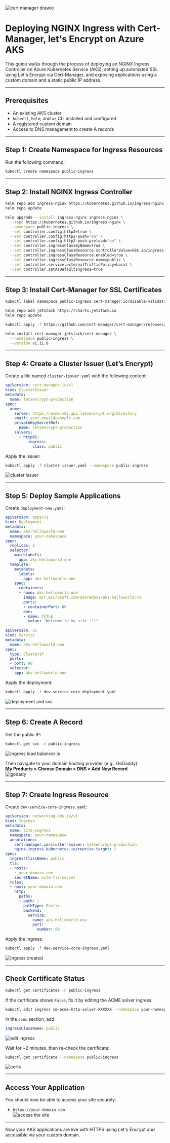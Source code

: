 ![cert manager drawio](https://github.com/user-attachments/assets/34d53da0-570b-47ef-a8e3-207d6f51c395)

# Deploying NGINX Ingress with Cert-Manager, let's Encrypt on Azure AKS

This guide walks through the process of deploying an NGINX Ingress Controller on Azure Kubernetes Service (AKS), setting up automated SSL using Let's Encrypt via Cert-Manager, and exposing applications using a custom domain and a static public IP address.  


---

## Prerequisites

- An existing AKS cluster  
- `kubectl`, `helm`, and `az` CLI installed and configured  
- A registered custom domain  
- Access to DNS management to create A records  

---

## Step 1: Create Namespace for Ingress Resources

Run the following command:

```bash
kubectl create namespace public-ingress
```

---

## Step 2: Install NGINX Ingress Controller

```bash
helm repo add ingress-nginx https://kubernetes.github.io/ingress-nginx
helm repo update

helm upgrade --install ingress-nginx ingress-nginx \
  --repo https://kubernetes.github.io/ingress-nginx \
  --namespace public-ingress \
  --set controller.config.http2=true \
  --set controller.config.http2-push="on" \
  --set controller.config.http2-push-preload="on" \
  --set controller.ingressClassByName=true \
  --set controller.ingressClassResource.controllerValue=k8s.io/ingress-nginx \
  --set controller.ingressClassResource.enabled=true \
  --set controller.ingressClassResource.name=public \
  --set controller.service.externalTrafficPolicy=Local \
  --set controller.setAsDefaultIngress=true
```

---

## Step 3: Install Cert-Manager for SSL Certificates

```bash
kubectl label namespace public-ingress cert-manager.io/disable-validation=true

helm repo add jetstack https://charts.jetstack.io
helm repo update

kubectl apply -f https://github.com/cert-manager/cert-manager/releases/download/v1.11.0/cert-manager.crds.yaml

helm install cert-manager jetstack/cert-manager \
  --namespace public-ingress \
  --version v1.11.0
```
---

## Step 4: Create a Cluster Issuer (Let’s Encrypt)

Create a file named `cluster-issuer.yaml` with the following content:

```yaml
apiVersion: cert-manager.io/v1
kind: ClusterIssuer
metadata:
  name: letsencrypt-production
spec:
  acme:
    server: https://acme-v02.api.letsencrypt.org/directory
    email: your-email@example.com
    privateKeySecretRef:
      name: letsencrypt-production
    solvers:
      - http01:
          ingress:
            class: public
```

Apply the issuer:

```bash
kubectl apply -f cluster-issuer.yaml --namespace public-ingress
```
![cluster issuer](https://github.com/user-attachments/assets/c88b457d-dbb0-41fc-8636-d733d55e8f5d)

---

## Step 5: Deploy Sample Applications

Create `deployment-one.yaml`:

```yaml
apiVersion: apps/v1
kind: Deployment
metadata:
  name: aks-helloworld-one
  namespace: your-namespace
spec:
  replicas: 1
  selector:
    matchLabels:
      app: aks-helloworld-one
  template:
    metadata:
      labels:
        app: aks-helloworld-one
    spec:
      containers:
      - name: aks-helloworld-one
        image: mcr.microsoft.com/azuredocs/aks-helloworld:v1
        ports:
        - containerPort: 80
        env:
        - name: TITLE
          value: "Welcome to my site :')"
---
apiVersion: v1
kind: Service
metadata:
  name: aks-helloworld-one
spec:
  type: ClusterIP
  ports:
  - port: 80
  selector:
    app: aks-helloworld-one
```

Apply the deployment:

```bash
kubectl apply -f dev-service-core-deployment.yaml
```
![deployment and svc](https://github.com/user-attachments/assets/641407b0-274c-45f2-9e04-ee12005f8766)

---

## Step 6: Create A Record

Get the public IP:

```bash
kubectl get svc -n public-ingress
```
![ingress load balancer ip](https://github.com/user-attachments/assets/b0428e48-bad2-4a2f-a061-aeae315b60d9)

Then navigate to your domain hosting provider (e.g., GoDaddy):  
**My Products > Choose Domain > DNS > Add New Record**  
![godady](https://github.com/user-attachments/assets/20bee140-5b29-4b71-9a8e-2afb19cd89b3)

---

## Step 7: Create Ingress Resource

Create `dev-service-core-ingress.yaml`:

```yaml
apiVersion: networking.k8s.io/v1
kind: Ingress
metadata:
  name: site-ingress
  namespace: your-namespace
  annotations:
    cert-manager.io/cluster-issuer: letsencrypt-production
    nginx.ingress.kubernetes.io/rewrite-target: /
spec:
  ingressClassName: public
  tls:
  - hosts:
    - your-domain.com
    secretName: site-tls-secret
  rules:
  - host: your-domain.com
    http:
      paths:
      - path: /
        pathType: Prefix
        backend:
          service:
            name: aks-helloworld-one
            port:
              number: 80
```

Apply the ingress:

```bash
kubectl apply -f dev-service-core-ingress.yaml
```
![ingress created](https://github.com/user-attachments/assets/0589020b-51fd-4be5-a1d1-39a5ff78554c)

---

## Check Certificate Status

```bash
kubectl get certificates -n public-ingress
```

If the certificate shows `False`, fix it by editing the ACME solver ingress:

```bash
kubectl edit ingress cm-acme-http-solver-XXXXXX --namespace your-namespace
```

In the `spec` section, add:

```yaml
ingressClassName: public
```
![edit ingress ](https://github.com/user-attachments/assets/46b82cd8-580e-4fa4-9d12-7e328622eaf5)

Wait for ~2 minutes, then re-check the certificate:

```bash
kubectl get certificate --namespace public-ingress
```
![certs](https://github.com/user-attachments/assets/acf90e3b-c38c-4159-aabe-c622777f726a)

---

## Access Your Application

You should now be able to access your site securely:

- `https://your-domain.com`  
![access the site](https://github.com/user-attachments/assets/78d8323f-8b94-4855-9fe6-4c621efbab70)

---

Now your AKS applications are live with HTTPS using Let's Encrypt and accessible via your custom domain.
